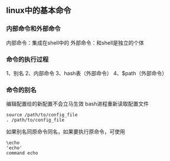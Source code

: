 ## linux中的基本命令


### 内部命令和外部命令
内部命令：集成在shell中的
外部命令：和shell是独立的个体

### 命令的执行过程

1、别名
2、内部命令
3、hash表（外部命令）
4、$path（外部命令）

### 命令的别名

编辑配置给的新配置不会立马生效
bash进程重新读取配置文件
````
source /path/to/config_file
. /path/to/config_file
````
如果别名同原命令同名，如果要执行原命令，可使用
````
\echo
'echo'
command echo
````